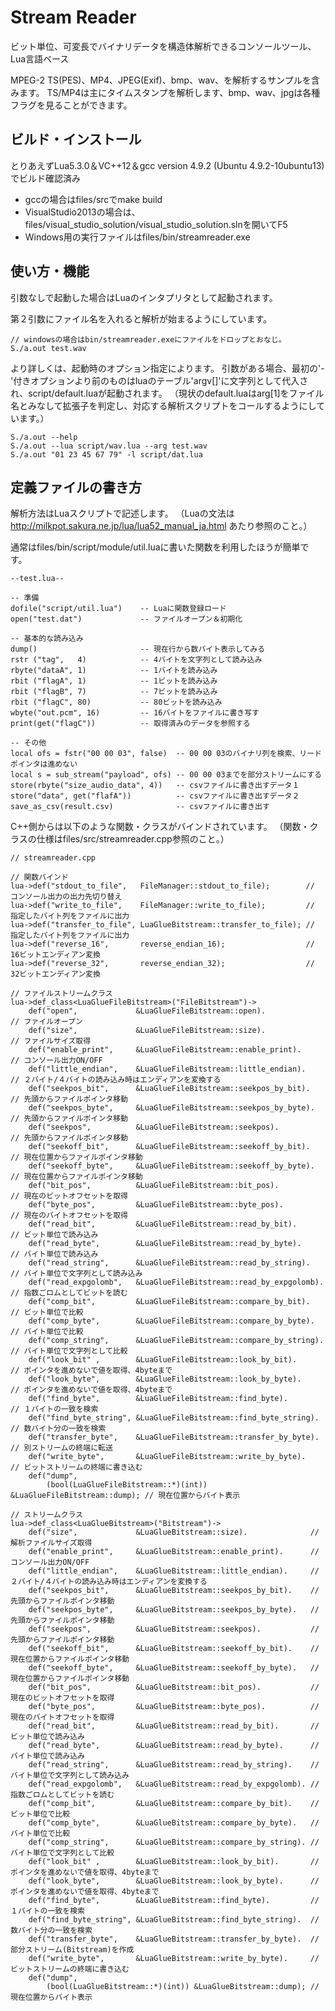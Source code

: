 # Stream Reader

ビット単位、可変長でバイナリデータを構造体解析できるコンソールツール、Lua言語ベース

MPEG-2 TS(PES)、MP4、JPEG(Exif)、bmp、wav、を解析するサンプルを含みます。
TS/MP4は主にタイムスタンプを解析します、bmp、wav、jpgは各種フラグを見ることができます。 

## ビルド・インストール
とりあえずLua5.3.0＆VC++12＆gcc version 4.9.2 (Ubuntu 4.9.2-10ubuntu13) でビルド確認済み
* gccの場合はfiles/srcでmake build
* VisualStudio2013の場合は、files/visual_studio_solution/visual_studio_solution.slnを開いてF5
* Windows用の実行ファイルはfiles/bin/streamreader.exe

## 使い方・機能
引数なしで起動した場合はLuaのインタプリタとして起動されます。

第２引数にファイル名を入れると解析が始まるようにしています。

    // windowsの場合はbin/streamreader.exeにファイルをドロップとおなじ。
    S./a.out test.wav
    
より詳しくは、起動時のオプション指定によります。
引数がある場合、最初の'-'付きオプションより前のものはluaのテーブル'argv[]'に文字列として代入され、script/default.luaが起動されます。
（現状のdefault.luaはarg[1]をファイル名とみなして拡張子を判定し、対応する解析スクリプトをコールするようにしています。）

    S./a.out --help
    S./a.out --lua script/wav.lua --arg test.wav
    S./a.out "01 23 45 67 79" -l script/dat.lua

## 定義ファイルの書き方

解析方法はLuaスクリプトで記述します。
（Luaの文法は http://milkpot.sakura.ne.jp/lua/lua52_manual_ja.html あたり参照のこと。）

通常はfiles/bin/script/module/util.luaに書いた関数を利用したほうが簡単です。

    --test.lua--
    
    -- 準備
    dofile("script/util.lua")    -- Luaに関数登録ロード
    open("test.dat")             -- ファイルオープン＆初期化
    
    -- 基本的な読み込み
    dump()                       -- 現在行から数バイト表示してみる
    rstr ("tag",   4)            -- 4バイトを文字列として読み込み
    rbyte("dataA", 1)            -- 1バイトを読み込み
    rbit ("flagA", 1)            -- 1ビットを読み込み
    rbit ("flagB", 7)            -- 7ビットを読み込み
    rbit ("flagC", 80)           -- 80ビットを読み込み
    wbyte("out.pcm", 16)         -- 16バイトをファイルに書き写す
    print(get("flagC"))          -- 取得済みのデータを参照する

    -- その他
    local ofs = fstr("00 00 03", false)  -- 00 00 03のバイナリ列を検索、リードポインタは進めない
    local s = sub_stream("payload", ofs) -- 00 00 03までを部分ストリームにする                
    store(rbyte("size_audio_data", 4))   -- csvファイルに書き出すデータ１
    store("data", get("flafA"))          -- csvファイルに書き出すデータ２
    save_as_csv(result.csv)              -- csvファイルに書き出す

C++側からは以下のような関数・クラスがバインドされています。
（関数・クラスの仕様はfiles/src/streamreader.cpp参照のこと。）

    // streamreader.cpp
    
    // 関数バインド
    lua->def("stdout_to_file",   FileManager::stdout_to_file);        // コンソール出力の出力先切り替え
    lua->def("write_to_file",    FileManager::write_to_file);         // 指定したバイト列をファイルに出力
    lua->def("transfer_to_file", LuaGlueBitstream::transfer_to_file); // 指定したバイト列をファイルに出力
    lua->def("reverse_16",       reverse_endian_16);                  // 16ビットエンディアン変換
    lua->def("reverse_32",       reverse_endian_32);                  // 32ビットエンディアン変換

    // ファイルストリームクラス
    lua->def_class<LuaGlueFileBitstream>("FileBitstream")->
    	def("open",             &LuaGlueFileBitstream::open).                  // ファイルオープン
    	def("size",             &LuaGlueFileBitstream::size).                  // ファイルサイズ取得
    	def("enable_print",     &LuaGlueFileBitstream::enable_print).          // コンソール出力ON/OFF
    	def("little_endian",    &LuaGlueFileBitstream::little_endian).         // ２バイト/４バイトの読み込み時はエンディアンを変換する
    	def("seekpos_bit",      &LuaGlueFileBitstream::seekpos_by_bit).        // 先頭からファイルポインタ移動
    	def("seekpos_byte",     &LuaGlueFileBitstream::seekpos_by_byte).       // 先頭からファイルポインタ移動
    	def("seekpos",          &LuaGlueFileBitstream::seekpos).               // 先頭からファイルポインタ移動
    	def("seekoff_bit",      &LuaGlueFileBitstream::seekoff_by_bit).        // 現在位置からファイルポインタ移動
    	def("seekoff_byte",     &LuaGlueFileBitstream::seekoff_by_byte).       // 現在位置からファイルポインタ移動
    	def("bit_pos",          &LuaGlueFileBitstream::bit_pos).               // 現在のビットオフセットを取得
    	def("byte_pos",         &LuaGlueFileBitstream::byte_pos).              // 現在のバイトオフセットを取得
    	def("read_bit",         &LuaGlueFileBitstream::read_by_bit).           // ビット単位で読み込み
    	def("read_byte",        &LuaGlueFileBitstream::read_by_byte).          // バイト単位で読み込み
    	def("read_string",      &LuaGlueFileBitstream::read_by_string).        // バイト単位で文字列として読み込み
    	def("read_expgolomb",   &LuaGlueFileBitstream::read_by_expgolomb).     // 指数ごロムとしてビットを読む
    	def("comp_bit",         &LuaGlueFileBitstream::compare_by_bit).        // ビット単位で比較
    	def("comp_byte",        &LuaGlueFileBitstream::compare_by_byte).       // バイト単位で比較
    	def("comp_string",      &LuaGlueFileBitstream::compare_by_string).     // バイト単位で文字列として比較
    	def("look_bit" ,        &LuaGlueFileBitstream::look_by_bit).           // ポインタを進めないで値を取得、4byteまで
    	def("look_byte",        &LuaGlueFileBitstream::look_by_byte).          // ポインタを進めないで値を取得、4byteまで
    	def("find_byte",        &LuaGlueFileBitstream::find_byte).             // １バイトの一致を検索
    	def("find_byte_string", &LuaGlueFileBitstream::find_byte_string).      // 数バイト分の一致を検索
    	def("transfer_byte",    &LuaGlueFileBitstream::transfer_by_byte).      // 別ストリームの終端に転送
    	def("write_byte",       &LuaGlueFileBitstream::write_by_byte).         // ビットストリームの終端に書き込む
    	def("dump",
    		(bool(LuaGlueFileBitstream::*)(int)) &LuaGlueFileBitstream::dump); // 現在位置からバイト表示

    // ストリームクラス
    lua->def_class<LuaGlueBitstream>("Bitstream")->
    	def("size",             &LuaGlueBitstream::size).              // 解析ファイルサイズ取得
    	def("enable_print",     &LuaGlueBitstream::enable_print).      // コンソール出力ON/OFF
    	def("little_endian",    &LuaGlueBitstream::little_endian).     // ２バイト/４バイトの読み込み時はエンディアンを変換する
    	def("seekpos_bit",      &LuaGlueBitstream::seekpos_by_bit).    // 先頭からファイルポインタ移動
    	def("seekpos_byte",     &LuaGlueBitstream::seekpos_by_byte).   // 先頭からファイルポインタ移動
    	def("seekpos",          &LuaGlueBitstream::seekpos).           // 先頭からファイルポインタ移動
    	def("seekoff_bit",      &LuaGlueBitstream::seekoff_by_bit).    // 現在位置からファイルポインタ移動
    	def("seekoff_byte",     &LuaGlueBitstream::seekoff_by_byte).   // 現在位置からファイルポインタ移動
    	def("bit_pos",          &LuaGlueBitstream::bit_pos).           // 現在のビットオフセットを取得
    	def("byte_pos",         &LuaGlueBitstream::byte_pos).          // 現在のバイトオフセットを取得
    	def("read_bit",         &LuaGlueBitstream::read_by_bit).       // ビット単位で読み込み
    	def("read_byte",        &LuaGlueBitstream::read_by_byte).      // バイト単位で読み込み
    	def("read_string",      &LuaGlueBitstream::read_by_string).    // バイト単位で文字列として読み込み
    	def("read_expgolomb",   &LuaGlueBitstream::read_by_expgolomb). // 指数ごロムとしてビットを読む
    	def("comp_bit",         &LuaGlueBitstream::compare_by_bit).    // ビット単位で比較
    	def("comp_byte",        &LuaGlueBitstream::compare_by_byte).   // バイト単位で比較
    	def("comp_string",      &LuaGlueBitstream::compare_by_string). // バイト単位で文字列として比較
    	def("look_bit" ,        &LuaGlueBitstream::look_by_bit).       // ポインタを進めないで値を取得、4byteまで
    	def("look_byte",        &LuaGlueBitstream::look_by_byte).      // ポインタを進めないで値を取得、4byteまで
    	def("find_byte",        &LuaGlueBitstream::find_byte).         // １バイトの一致を検索
    	def("find_byte_string", &LuaGlueBitstream::find_byte_string).  // 数バイト分の一致を検索
    	def("transfer_byte",    &LuaGlueBitstream::transfer_by_byte).  // 部分ストリーム(Bitstream)を作成
    	def("write_byte",       &LuaGlueBitstream::write_by_byte).     // ビットストリームの終端に書き込む
    	def("dump",
    		(bool(LuaGlueBitstream::*)(int)) &LuaGlueBitstream::dump); // 現在位置からバイト表示
